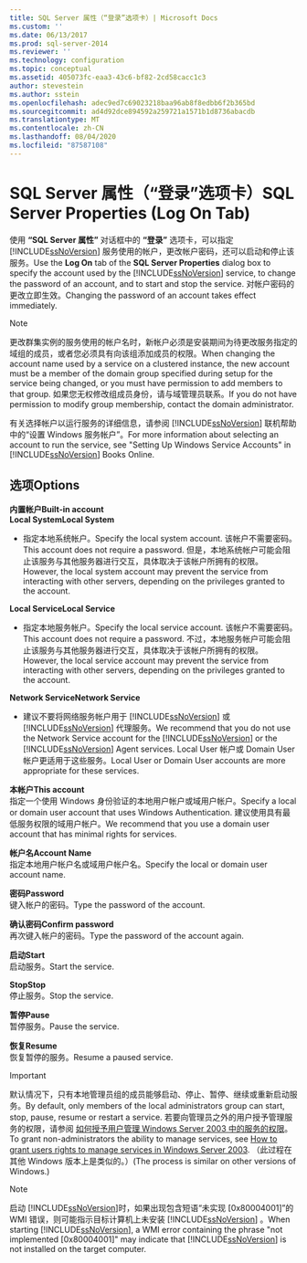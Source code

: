 ```yaml
---
title: SQL Server 属性（“登录”选项卡）| Microsoft Docs
ms.custom: ''
ms.date: 06/13/2017
ms.prod: sql-server-2014
ms.reviewer: ''
ms.technology: configuration
ms.topic: conceptual
ms.assetid: 405073fc-eaa3-43c6-bf82-2cd58cacc1c3
author: stevestein
ms.author: sstein
ms.openlocfilehash: adec9ed7c69023218baa96ab8f8edbb6f2b365bd
ms.sourcegitcommit: ad4d92dce894592a259721a1571b1d8736abacdb
ms.translationtype: MT
ms.contentlocale: zh-CN
ms.lasthandoff: 08/04/2020
ms.locfileid: "87587108"
---
```

# <a name="sql-server-properties-log-on-tab"></a><span data-ttu-id="d7386-102">SQL Server 属性（“登录”选项卡）</span><span class="sxs-lookup"><span data-stu-id="d7386-102">SQL Server Properties (Log On Tab)</span></span>
  <span data-ttu-id="d7386-103">使用 **“SQL Server 属性”** 对话框中的 **“登录”** 选项卡，可以指定 [!INCLUDE[ssNoVersion](../../includes/ssnoversion-md.md)] 服务使用的帐户，更改帐户密码，还可以启动和停止该服务。</span><span class="sxs-lookup"><span data-stu-id="d7386-103">Use the **Log On** tab of the **SQL Server Properties** dialog box to specify the account used by the [!INCLUDE[ssNoVersion](../../includes/ssnoversion-md.md)] service, to change the password of an account, and to start and stop the service.</span></span> <span data-ttu-id="d7386-104">对帐户密码的更改立即生效。</span><span class="sxs-lookup"><span data-stu-id="d7386-104">Changing the password of an account takes effect immediately.</span></span>  
  
> [!NOTE]  
>  <span data-ttu-id="d7386-105">更改群集实例的服务使用的帐户名时，新帐户必须是安装期间为待更改服务指定的域组的成员，或者您必须具有向该组添加成员的权限。</span><span class="sxs-lookup"><span data-stu-id="d7386-105">When changing the account name used by a service on a clustered instance, the new account must be a member of the domain group specified during setup for the service being changed, or you must have permission to add members to that group.</span></span> <span data-ttu-id="d7386-106">如果您无权修改组成员身份，请与域管理员联系。</span><span class="sxs-lookup"><span data-stu-id="d7386-106">If you do not have permission to modify group membership, contact the domain administrator.</span></span>  
>   
>  <span data-ttu-id="d7386-107">有关选择帐户以运行服务的详细信息，请参阅 [!INCLUDE[ssNoVersion](../../includes/ssnoversion-md.md)] 联机帮助中的“设置 Windows 服务帐户”。</span><span class="sxs-lookup"><span data-stu-id="d7386-107">For more information about selecting an account to run the service, see "Setting Up Windows Service Accounts" in [!INCLUDE[ssNoVersion](../../includes/ssnoversion-md.md)] Books Online.</span></span>  
  
## <a name="options"></a><span data-ttu-id="d7386-108">选项</span><span class="sxs-lookup"><span data-stu-id="d7386-108">Options</span></span>  
 <span data-ttu-id="d7386-109">**内置帐户**</span><span class="sxs-lookup"><span data-stu-id="d7386-109">**Built-in account**</span></span>  
 <span data-ttu-id="d7386-110">**Local System**</span><span class="sxs-lookup"><span data-stu-id="d7386-110">**Local System**</span></span>  
 -   <span data-ttu-id="d7386-111">指定本地系统帐户。</span><span class="sxs-lookup"><span data-stu-id="d7386-111">Specify the local system account.</span></span> <span data-ttu-id="d7386-112">该帐户不需要密码。</span><span class="sxs-lookup"><span data-stu-id="d7386-112">This account does not require a password.</span></span> <span data-ttu-id="d7386-113">但是，本地系统帐户可能会阻止该服务与其他服务器进行交互，具体取决于该帐户所拥有的权限。</span><span class="sxs-lookup"><span data-stu-id="d7386-113">However, the local system account may prevent the service from interacting with other servers, depending on the privileges granted to the account.</span></span>  
  
 <span data-ttu-id="d7386-114">**Local Service**</span><span class="sxs-lookup"><span data-stu-id="d7386-114">**Local Service**</span></span>  
 -   <span data-ttu-id="d7386-115">指定本地服务帐户。</span><span class="sxs-lookup"><span data-stu-id="d7386-115">Specify the local service account.</span></span> <span data-ttu-id="d7386-116">该帐户不需要密码。</span><span class="sxs-lookup"><span data-stu-id="d7386-116">This account does not require a password.</span></span> <span data-ttu-id="d7386-117">不过，本地服务帐户可能会阻止该服务与其他服务器进行交互，具体取决于该帐户所拥有的权限。</span><span class="sxs-lookup"><span data-stu-id="d7386-117">However, the local service account may prevent the service from interacting with other servers, depending on the privileges granted to the account.</span></span>  
  
 <span data-ttu-id="d7386-118">**Network Service**</span><span class="sxs-lookup"><span data-stu-id="d7386-118">**Network Service**</span></span>  
 -   <span data-ttu-id="d7386-119">建议不要将网络服务帐户用于 [!INCLUDE[ssNoVersion](../../includes/ssnoversion-md.md)] 或 [!INCLUDE[ssNoVersion](../../includes/ssnoversion-md.md)] 代理服务。</span><span class="sxs-lookup"><span data-stu-id="d7386-119">We recommend that you do not use the Network Service account for the [!INCLUDE[ssNoVersion](../../includes/ssnoversion-md.md)] or the [!INCLUDE[ssNoVersion](../../includes/ssnoversion-md.md)] Agent services.</span></span> <span data-ttu-id="d7386-120">Local User 帐户或 Domain User 帐户更适用于这些服务。</span><span class="sxs-lookup"><span data-stu-id="d7386-120">Local User or Domain User accounts are more appropriate for these services.</span></span>  
  
 <span data-ttu-id="d7386-121">**本帐户**</span><span class="sxs-lookup"><span data-stu-id="d7386-121">**This account**</span></span>  
 <span data-ttu-id="d7386-122">指定一个使用 Windows 身份验证的本地用户帐户或域用户帐户。</span><span class="sxs-lookup"><span data-stu-id="d7386-122">Specify a local or domain user account that uses Windows Authentication.</span></span> <span data-ttu-id="d7386-123">建议使用具有最低服务权限的域用户帐户。</span><span class="sxs-lookup"><span data-stu-id="d7386-123">We recommend that you use a domain user account that has minimal rights for services.</span></span>  
  
 <span data-ttu-id="d7386-124">**帐户名**</span><span class="sxs-lookup"><span data-stu-id="d7386-124">**Account Name**</span></span>  
 <span data-ttu-id="d7386-125">指定本地用户帐户名或域用户帐户名。</span><span class="sxs-lookup"><span data-stu-id="d7386-125">Specify the local or domain user account name.</span></span>  
  
 <span data-ttu-id="d7386-126">**密码**</span><span class="sxs-lookup"><span data-stu-id="d7386-126">**Password**</span></span>  
 <span data-ttu-id="d7386-127">键入帐户的密码。</span><span class="sxs-lookup"><span data-stu-id="d7386-127">Type the password of the account.</span></span>  
  
 <span data-ttu-id="d7386-128">**确认密码**</span><span class="sxs-lookup"><span data-stu-id="d7386-128">**Confirm password**</span></span>  
 <span data-ttu-id="d7386-129">再次键入帐户的密码。</span><span class="sxs-lookup"><span data-stu-id="d7386-129">Type the password of the account again.</span></span>  
  
 <span data-ttu-id="d7386-130">**启动**</span><span class="sxs-lookup"><span data-stu-id="d7386-130">**Start**</span></span>  
 <span data-ttu-id="d7386-131">启动服务。</span><span class="sxs-lookup"><span data-stu-id="d7386-131">Start the service.</span></span>  
  
 <span data-ttu-id="d7386-132">**Stop**</span><span class="sxs-lookup"><span data-stu-id="d7386-132">**Stop**</span></span>  
 <span data-ttu-id="d7386-133">停止服务。</span><span class="sxs-lookup"><span data-stu-id="d7386-133">Stop the service.</span></span>  
  
 <span data-ttu-id="d7386-134">**暂停**</span><span class="sxs-lookup"><span data-stu-id="d7386-134">**Pause**</span></span>  
 <span data-ttu-id="d7386-135">暂停服务。</span><span class="sxs-lookup"><span data-stu-id="d7386-135">Pause the service.</span></span>  
  
 <span data-ttu-id="d7386-136">**恢复**</span><span class="sxs-lookup"><span data-stu-id="d7386-136">**Resume**</span></span>  
 <span data-ttu-id="d7386-137">恢复暂停的服务。</span><span class="sxs-lookup"><span data-stu-id="d7386-137">Resume a paused service.</span></span>  
  
> [!IMPORTANT]  
>  <span data-ttu-id="d7386-138">默认情况下，只有本地管理员组的成员能够启动、停止、暂停、继续或重新启动服务。</span><span class="sxs-lookup"><span data-stu-id="d7386-138">By default, only members of the local administrators group can start, stop, pause, resume or restart a service.</span></span> <span data-ttu-id="d7386-139">若要向管理员之外的用户授予管理服务的权限，请参阅 [如何授予用户管理 Windows Server 2003 中的服务的权限](https://support.microsoft.com/kb/325349)。</span><span class="sxs-lookup"><span data-stu-id="d7386-139">To grant non-administrators the ability to manage services, see [How to grant users rights to manage services in Windows Server 2003](https://support.microsoft.com/kb/325349).</span></span> <span data-ttu-id="d7386-140">（此过程在其他 Windows 版本上是类似的。）</span><span class="sxs-lookup"><span data-stu-id="d7386-140">(The process is similar on other versions of Windows.)</span></span>  
  
> [!NOTE]  
>  <span data-ttu-id="d7386-141">启动 [!INCLUDE[ssNoVersion](../../includes/ssnoversion-md.md)]时，如果出现包含短语“未实现 [0x80004001]”的 WMI 错误，则可能指示目标计算机上未安装 [!INCLUDE[ssNoVersion](../../includes/ssnoversion-md.md)] 。</span><span class="sxs-lookup"><span data-stu-id="d7386-141">When starting [!INCLUDE[ssNoVersion](../../includes/ssnoversion-md.md)], a WMI error containing the phrase "not implemented [0x80004001]" may indicate that [!INCLUDE[ssNoVersion](../../includes/ssnoversion-md.md)] is not installed on the target computer.</span></span>  
  
  
